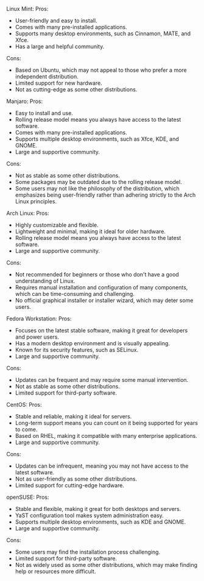 Linux Mint:
Pros:
- User-friendly and easy to install.
- Comes with many pre-installed applications.
- Supports many desktop environments, such as Cinnamon, MATE, and Xfce.
- Has a large and helpful community.

Cons:
- Based on Ubuntu, which may not appeal to those who prefer a more independent distribution.
- Limited support for new hardware.
- Not as cutting-edge as some other distributions.

Manjaro:
Pros:
- Easy to install and use.
- Rolling release model means you always have access to the latest software.
- Comes with many pre-installed applications.
- Supports multiple desktop environments, such as Xfce, KDE, and GNOME.
- Large and supportive community.

Cons:
- Not as stable as some other distributions.
- Some packages may be outdated due to the rolling release model.
- Some users may not like the philosophy of the distribution, which emphasizes being user-friendly rather than adhering strictly to the Arch Linux principles.

Arch Linux:
Pros:
- Highly customizable and flexible.
- Lightweight and minimal, making it ideal for older hardware.
- Rolling release model means you always have access to the latest software.
- Large and supportive community.

Cons:
- Not recommended for beginners or those who don't have a good understanding of Linux.
- Requires manual installation and configuration of many components, which can be time-consuming and challenging.
- No official graphical installer or installer wizard, which may deter some users.

Fedora Workstation:
Pros:
- Focuses on the latest stable software, making it great for developers and power users.
- Has a modern desktop environment and is visually appealing.
- Known for its security features, such as SELinux.
- Large and supportive community.

Cons:
- Updates can be frequent and may require some manual intervention.
- Not as stable as some other distributions.
- Limited support for third-party software.

CentOS:
Pros:
- Stable and reliable, making it ideal for servers.
- Long-term support means you can count on it being supported for years to come.
- Based on RHEL, making it compatible with many enterprise applications.
- Large and supportive community.

Cons:
- Updates can be infrequent, meaning you may not have access to the latest software.
- Not as user-friendly as some other distributions.
- Limited support for cutting-edge hardware.

openSUSE:
Pros:
- Stable and flexible, making it great for both desktops and servers.
- YaST configuration tool makes system administration easy.
- Supports multiple desktop environments, such as KDE and GNOME.
- Large and supportive community.

Cons:
- Some users may find the installation process challenging.
- Limited support for third-party software.
- Not as widely used as some other distributions, which may make finding help or resources more difficult.
